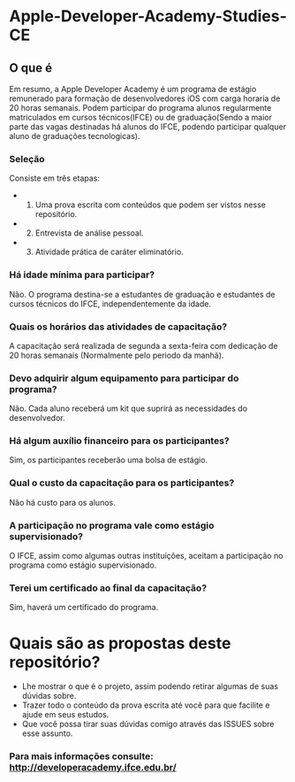 # Apple-Developer-Academy-Studies-CE

## O que é
Em resumo, a Apple Developer Academy é um programa de estágio remunerado para formação de desenvolvedores iOS com carga horaria de 20 horas semanais. Podem participar do programa alunos regularmente matriculados em cursos técnicos(IFCE) ou de graduação(Sendo a maior parte das vagas destinadas há alunos do IFCE, podendo participar qualquer aluno de graduações tecnologicas).

### Seleção

Consiste em três etapas:

* 1. Uma prova escrita com conteúdos que podem ser vistos nesse repositório.
* 2. Entrevista de análise pessoal.
* 3. Atividade prática de caráter eliminatório.

### Há idade mínima para participar?
Não. O programa destina-se a estudantes de graduação e estudantes de cursos técnicos do IFCE, independentemente da idade.

### Quais os horários das atividades de capacitação?
A capacitação será realizada de segunda a sexta-feira com dedicação de 20 horas semanais (Normalmente pelo periodo da manhã). 

### Devo adquirir algum equipamento para participar do programa?
Não. Cada aluno receberá um kit que suprirá as necessidades do desenvolvedor. 

### Há algum auxílio financeiro para os participantes?
Sim, os participantes receberão uma bolsa de estágio.

### Qual o custo da capacitação para os participantes?
Não há custo para os alunos.

### A participação no programa vale como estágio supervisionado?
O IFCE, assim como algumas outras instituições, aceitam a participação no programa como estágio supervisionado.

### Terei um certificado ao final da capacitação?
Sim, haverá um certificado do programa.

# Quais são as propostas deste repositório?
* Lhe mostrar o que é o projeto, assim podendo retirar algumas de suas dúvidas sobre.
* Trazer todo o conteúdo da prova escrita até você para que facilite e ajude em seus estudos.
* Que você possa tirar suas dúvidas comigo através das ISSUES sobre esse assunto.


### Para mais informações consulte: http://developeracademy.ifce.edu.br/


